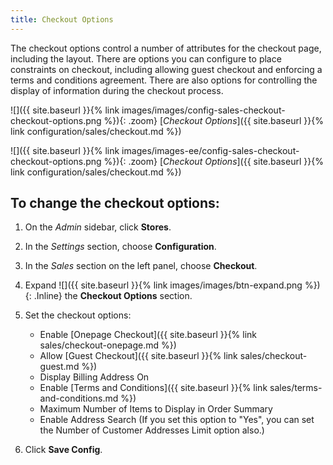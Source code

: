 ```yaml
---
title: Checkout Options
---
```


The checkout options control a number of attributes for the checkout page, including the layout. There are options you can configure to place constraints on checkout, including allowing guest checkout and enforcing a terms and conditions agreement. There are also options for controlling the display of information during the checkout process.

<!--{% if "Default.CE Only" contains site.edition %}-->
![]({{ site.baseurl }}{% link images/images/config-sales-checkout-checkout-options.png %}){: .zoom}
[*Checkout Options*]({{ site.baseurl }}{% link configuration/sales/checkout.md %})
<!--{% endif %}-->
<!--{% if "Default.EE-B2B" contains site.edition %}-->
![]({{ site.baseurl }}{% link images/images-ee/config-sales-checkout-checkout-options.png %}){: .zoom}
[*Checkout Options*]({{ site.baseurl }}{% link configuration/sales/checkout.md %})
<!--{% endif %}-->

## To change the checkout options:

1. On the _Admin_ sidebar, click **Stores**.

1. In the _Settings_ section, choose **Configuration**.

1. In the _Sales_ section on the left panel, choose **Checkout**.

1. Expand ![]({{ site.baseurl }}{% link images/images/btn-expand.png %}){: .Inline} the **Checkout Options** section.

1. Set the checkout options:

   - Enable [Onepage Checkout]({{ site.baseurl }}{% link sales/checkout-onepage.md %})
   - Allow [Guest Checkout]({{ site.baseurl }}{% link sales/checkout-guest.md %})
   - Display Billing Address On
   - Enable [Terms and Conditions]({{ site.baseurl }}{% link sales/terms-and-conditions.md %})
   - Maximum Number of Items to Display in Order Summary
    <!--{% if "Default.EE-B2B" contains site.edition %}-->
   - Enable Address Search (If you set this option to "Yes", you can set the Number of Customer Addresses Limit option also.)
    <!--{% endif %}-->

1. Click **Save Config**.

